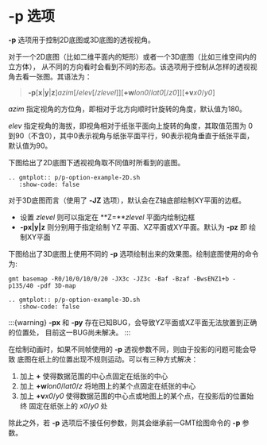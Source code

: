 # -p 选项

**-p** 选项用于控制2D底图或3D底图的透视视角。

对于一个2D底图（比如二维平面内的矩形）或者一个3D底图（比如三维空间内的立方体），
从不同的方向看时会看到不同的形态。该选项用于控制从怎样的透视视角去看一张图。其语法为：

> **-p**\[**x**|**y**|**z**\]*azim*\[/*elev*\[/*zlevel*\]\]\[**+w***lon0*/*lat0*\[/*z0*\]\]\[**+v***x0*/*y0*\]

*azim* 指定视角的方位角，即相对于北方向顺时针旋转的角度，默认值为180。

*elev* 指定视角的海拔，即视角相对于纸张平面向上旋转的角度，其取值范围为
0到90（不含0），其中0表示视角与纸张平面平行，90表示视角垂直于纸张平面，默认值为90。

下图给出了2D底图下透视视角取不同值时所看到的底图。

```{eval-rst}
.. gmtplot:: p/p-option-example-2D.sh
   :show-code: false
```

对于3D底图而言（使用了 **-JZ** 选项），默认会在Z轴底部绘制XY平面的边框。

- 设置 *zlevel* 则可以指定在 **Z=***zlevel* 平面内绘制边框
- **-px|y|z** 则分别用于指定绘制 YZ 平面、XZ平面或XY平面。默认为 **-pz** 即
  绘制XY平面

下图给出了3D底图上使用不同的 **-p** 选项绘制出来的效果图。绘制底图使用的命令为:

```
gmt basemap -R0/10/0/10/0/20 -JX3c -JZ3c -Baf -Bzaf -BwsENZ1+b -p135/40 -pdf 3D-map
```

```{eval-rst}
.. gmtplot:: p/p-option-example-3D.sh
   :show-code: false
```

:::{warning}
**-px** 和 **-py** 存在已知BUG，会导致YZ平面或XZ平面无法放置到正确的位置处，
目前这一BUG尚未解决。
:::

在绘制动画时，如果不同帧使用的 **-p** 透视参数不同，则由于投影的问题可能会导致
底图在纸上的位置出现不规则运动。可以有三种方式解决：

1. 加上 **+** 使得数据范围的中心点固定在纸张的中心
2. 加上 **+w***lon0*/*lat0*/*z* 将地图上的某个点固定在纸张的中心
3. 加上 **+v***x0*/*y0* 使得数据范围的中心点或地图上的某个点，在投影后的位置始终
   固定在纸张上的 *x0*/*y0* 处

除此之外，若 **-p** 选项后不接任何参数，则其会继承前一GMT绘图命令的 **-p** 参数。
